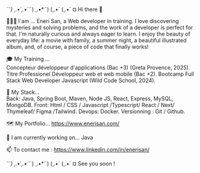 *´¨) 
¸.•´¸.•*´¨) ¸.•*¨) 
(¸.•´ (¸.•` ¤  Hi there 👋

👩🏼‍🦰  I´am ...
         Eneri San, a Web developer in training.
        I love discovering mysteries and solving problems, and the work of a developer is perfect for that. I'm naturally curious and always eager to learn. I enjoy the beauty of everyday life: a movie with 
        family, a summer night, a beautiful illustrated album, and, of course, a piece of code that finally works!

🎓 My Training ...         
         Concepteur développeur d'applications (Bac +3) (Greta Provence, 2025).         
         Titre Professionel Développeur web et web mobile (Bac +2). Bootcamp Full Stack Web Developer Javascript (Wild Code School, 2024).

🧰 My Stack...    
         Back: Java, Spring Boot, Maven, Node JS, React, Express, MySQL, MongoDB. 
         Front: Html / CSS / Javascript /Typescript/ React / Next/ Thymeleaf/ Figma /Tailwind.
         Devops: Docker.
         Versionning : Git / Github.            

🗺️ My Portfolio...
         https://www.enerisan.com/      

🚀 I am currently working on...
         Java
        
📫 To contact me :
         https://www.linkedin.com/in/enerisan/

*´¨) 
¸.•´¸.•*´¨) ¸.•*¨) 
(¸.•´ (¸.•` ¤ See you soon !
                                                                                          

